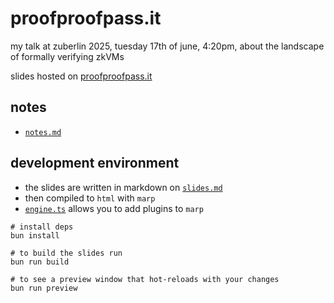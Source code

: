 # proofproofpass.it

my talk at zuberlin 2025, tuesday 17th of june, 4:20pm, about the landscape of formally verifying zkVMs

slides hosted on [proofproofpass.it](https://proofproofpass.it)

## notes

- [`notes.md`](./src/notes.md)

## development environment

- the slides are written in markdown on [`slides.md`](./src/slides.md)
- then compiled to `html` with `marp`
- [`engine.ts`](./marp/engine.ts) allows you to add plugins to `marp`

```
# install deps
bun install

# to build the slides run
bun run build

# to see a preview window that hot-reloads with your changes
bun run preview
```
